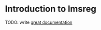 # Introduction to lmsreg

TODO: write [great documentation](http://jacobian.org/writing/what-to-write/)
